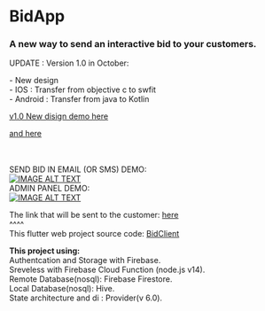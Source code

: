 



# BidApp

<h3>A new way to send an interactive bid to your customers.</h3>
<p>UPDATE : Version 1.0 in October: </p>
- New design<br>
- IOS : Transfer from objective c to swfit<br>
- Android : Transfer from java to Kotlin<br>

<a href="https://github.com/DorDorel/bid-app/blob/main/screenshots/Screen%20Shot%202022-08-22%20at%2013.25.43.png?raw=true">v1.0 New disign demo here</a> 

<a href="https://github.com/DorDorel/bid-app/blob/main/screenshots/Screen%20Shot%202022-08-22%20at%2013.26.46.png?raw=true">and here</a> 


<br><br>
SEND BID IN EMAIL (OR SMS) DEMO:
<br>
[![IMAGE ALT TEXT](http://img.youtube.com/vi/snMxltLmehE/0.jpg)](http://www.youtube.com/watch?v=snMxltLmehE "BidApp create new bid demo")
<br>
ADMIN PANEL DEMO:
<br>
[![IMAGE ALT TEXT](http://img.youtube.com/vi/0zgNTF5M7XM/0.jpg)](https://www.youtube.com/watch?v=0zgNTF5M7XM "BidApp Admib panel demo")



The link that will be sent to the customer: <a href="https://lproject-a1460.web.app/?tenant=XMqoQLgYxIi1u9Bfwh6U&bid=l9MURjFO95gRSTONymmi&creator=lhDqqZZPHMUExcOa5YfQCEtg70p2">here</a>
<br>
^^^^ 
<br>
This flutter web project source code: <a href = "https://github.com/DorDorel/bid-client"> BidClient</a>


<strong> This project using: </strong> <br>
Authentcation and Storage with Firebase.
<br>
Sreveless with Firebase Cloud Function (node.js v14).
<br>
Remote Database(nosql): Firebase Firestore.
<br>
Local Database(nosql): Hive.
<br>
State architecture and di : Provider(v 6.0).
<br>

